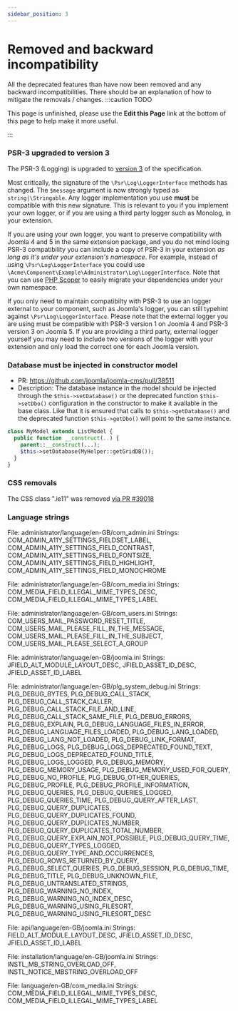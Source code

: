 ```yaml
---
sidebar_position: 3
---
```


Removed and backward incompatibility
===============
All the deprecated features than have now been removed and any backward incompatibilities.
There should be an explanation of how to mitigate the removals / changes.
:::caution TODO

This page is unfinished, please use the **Edit this Page** link at the bottom of this page to help make it more useful.

:::

### PSR-3 upgraded to version 3

The PSR-3 (Logging) is upgraded to [version 3](https://github.com/php-fig/log/tree/3.0.0) of the specification.

Most critically, the signature of the `\Psr\Log\LoggerInterface` methods has changed. The `$message` argument is now strongly typed as `string|\Stringable`. Any logger implementation you use **must** be compatible with this new signature. This is relevant to you if you implement your own logger, or if you are using a third party logger such as Monolog, in your extension.

If you are using your own logger, you want to preserve compatibility with Joomla 4 and 5 in the same extension package, and you do not mind losing PSR-3 compatibility you can include a copy of PSR-3 in your extension _as long as it's under your extension's namespace_. For example, instead of using `\Psr\Log\LoggerInterface` you could use `\Acme\Component\Example\Administrator\Log\LoggerInterface`. Note that you can use [PHP Scoper](https://github.com/humbug/php-scoper) to easily migrate your dependencies under your own namespace.

If you only need to maintain compatibilty with PSR-3 to use an logger external to your component, such as Joomla's logger, you can still typehint against `\Psr\Log\LoggerInterface`. Please note that the external logger you are using must be compatible with PSR-3 version 1 on Joomla 4 and PSR-3 version 3 on Joomla 5. If you are providing a third party, external logger yourself you may need to include two versions of the logger with your extension and only load the correct one for each Joomla version.

### Database must be injected in constructor model
- PR: https://github.com/joomla/joomla-cms/pull/38511
- Description: The database instance in the model should be injected through the `$this->setDatabase()` or the deprecated function `$this->setDbo()`  configuration in the constructor to make it available in the base class. Like that it is ensured that calls to `$this->getDatabase()` and the deprecated function `$this->getDbo()` will point to the same instance.

```php
class MyModel extends ListModel {
  public function __construct(..) {
    parent::__construct(...);
    $this->setDatabase(MyHelper::getGridDB());
  }
}
```

### CSS removals
The CSS class ".ie11" was removed [via PR #39018](https://github.com/joomla/joomla-cms/pull/39018)

### Language strings
File: administrator/language/en-GB/com_admin.ini
Strings: COM_ADMIN_A11Y_SETTINGS_FIELDSET_LABEL, COM_ADMIN_A11Y_SETTINGS_FIELD_CONTRAST, COM_ADMIN_A11Y_SETTINGS_FIELD_FONTSIZE, COM_ADMIN_A11Y_SETTINGS_FIELD_HIGHLIGHT, COM_ADMIN_A11Y_SETTINGS_FIELD_MONOCHROME

File: administrator/language/en-GB/com_media.ini 
Strings: COM_MEDIA_FIELD_ILLEGAL_MIME_TYPES_DESC, COM_MEDIA_FIELD_ILLEGAL_MIME_TYPES_LABEL

File: administrator/language/en-GB/com_users.ini 
Strings: COM_USERS_MAIL_PASSWORD_RESET_TITLE, COM_USERS_MAIL_PLEASE_FILL_IN_THE_MESSAGE, COM_USERS_MAIL_PLEASE_FILL_IN_THE_SUBJECT, COM_USERS_MAIL_PLEASE_SELECT_A_GROUP

File: administrator/language/en-GB/joomla.ini 
Strings: JFIELD_ALT_MODULE_LAYOUT_DESC, JFIELD_ASSET_ID_DESC, JFIELD_ASSET_ID_LABEL

File: administrator/language/en-GB/plg_system_debug.ini
Strings: PLG_DEBUG_BYTES, PLG_DEBUG_CALL_STACK, PLG_DEBUG_CALL_STACK_CALLER, PLG_DEBUG_CALL_STACK_FILE_AND_LINE, PLG_DEBUG_CALL_STACK_SAME_FILE, PLG_DEBUG_ERRORS, PLG_DEBUG_EXPLAIN, PLG_DEBUG_LANGUAGE_FILES_IN_ERROR, PLG_DEBUG_LANGUAGE_FILES_LOADED, PLG_DEBUG_LANG_LOADED, PLG_DEBUG_LANG_NOT_LOADED, PLG_DEBUG_LINK_FORMAT, PLG_DEBUG_LOGS, PLG_DEBUG_LOGS_DEPRECATED_FOUND_TEXT, PLG_DEBUG_LOGS_DEPRECATED_FOUND_TITLE, PLG_DEBUG_LOGS_LOGGED, PLG_DEBUG_MEMORY, PLG_DEBUG_MEMORY_USAGE, PLG_DEBUG_MEMORY_USED_FOR_QUERY, PLG_DEBUG_NO_PROFILE, PLG_DEBUG_OTHER_QUERIES, PLG_DEBUG_PROFILE, PLG_DEBUG_PROFILE_INFORMATION, PLG_DEBUG_QUERIES, PLG_DEBUG_QUERIES_LOGGED, PLG_DEBUG_QUERIES_TIME, PLG_DEBUG_QUERY_AFTER_LAST, PLG_DEBUG_QUERY_DUPLICATES, PLG_DEBUG_QUERY_DUPLICATES_FOUND, PLG_DEBUG_QUERY_DUPLICATES_NUMBER, PLG_DEBUG_QUERY_DUPLICATES_TOTAL_NUMBER, PLG_DEBUG_QUERY_EXPLAIN_NOT_POSSIBLE, PLG_DEBUG_QUERY_TIME, PLG_DEBUG_QUERY_TYPES_LOGGED, PLG_DEBUG_QUERY_TYPE_AND_OCCURRENCES, PLG_DEBUG_ROWS_RETURNED_BY_QUERY, PLG_DEBUG_SELECT_QUERIES, PLG_DEBUG_SESSION, PLG_DEBUG_TIME, PLG_DEBUG_TITLE, PLG_DEBUG_UNKNOWN_FILE, PLG_DEBUG_UNTRANSLATED_STRINGS, PLG_DEBUG_WARNING_NO_INDEX, PLG_DEBUG_WARNING_NO_INDEX_DESC, PLG_DEBUG_WARNING_USING_FILESORT, PLG_DEBUG_WARNING_USING_FILESORT_DESC

File: api/language/en-GB/joomla.ini 
Strings: FIELD_ALT_MODULE_LAYOUT_DESC, JFIELD_ASSET_ID_DESC, JFIELD_ASSET_ID_LABEL

File: installation/language/en-GB/joomla.ini
Strings: INSTL_MB_STRING_OVERLOAD_OFF, INSTL_NOTICE_MBSTRING_OVERLOAD_OFF

File: language/en-GB/com_media.ini 
Strings: COM_MEDIA_FIELD_ILLEGAL_MIME_TYPES_DESC, COM_MEDIA_FIELD_ILLEGAL_MIME_TYPES_LABEL



